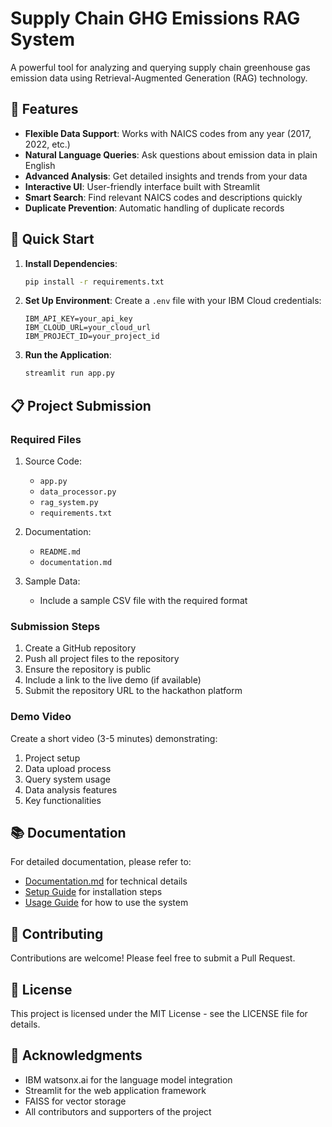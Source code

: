 # Supply Chain GHG Emissions RAG System

A powerful tool for analyzing and querying supply chain greenhouse gas emission data using Retrieval-Augmented Generation (RAG) technology.

## 🌟 Features

- **Flexible Data Support**: Works with NAICS codes from any year (2017, 2022, etc.)
- **Natural Language Queries**: Ask questions about emission data in plain English
- **Advanced Analysis**: Get detailed insights and trends from your data
- **Interactive UI**: User-friendly interface built with Streamlit
- **Smart Search**: Find relevant NAICS codes and descriptions quickly
- **Duplicate Prevention**: Automatic handling of duplicate records

## 🚀 Quick Start

1. **Install Dependencies**:
   ```bash
   pip install -r requirements.txt
   ```

2. **Set Up Environment**:
   Create a `.env` file with your IBM Cloud credentials:
   ```
   IBM_API_KEY=your_api_key
   IBM_CLOUD_URL=your_cloud_url
   IBM_PROJECT_ID=your_project_id
   ```

3. **Run the Application**:
   ```bash
   streamlit run app.py
   ```

## 📋 Project Submission

### Required Files
1. Source Code:
   - `app.py`
   - `data_processor.py`
   - `rag_system.py`
   - `requirements.txt`

2. Documentation:
   - `README.md`
   - `documentation.md`

3. Sample Data:
   - Include a sample CSV file with the required format

### Submission Steps
1. Create a GitHub repository
2. Push all project files to the repository
3. Ensure the repository is public
4. Include a link to the live demo (if available)
5. Submit the repository URL to the hackathon platform

### Demo Video
Create a short video (3-5 minutes) demonstrating:
1. Project setup
2. Data upload process
3. Query system usage
4. Data analysis features
5. Key functionalities

## 📚 Documentation

For detailed documentation, please refer to:
- [Documentation.md](documentation.md) for technical details
- [Setup Guide](documentation.md#setup-instructions) for installation steps
- [Usage Guide](documentation.md#usage-guide) for how to use the system

## 🤝 Contributing

Contributions are welcome! Please feel free to submit a Pull Request.

## 📝 License

This project is licensed under the MIT License - see the LICENSE file for details.

## 🙏 Acknowledgments

- IBM watsonx.ai for the language model integration
- Streamlit for the web application framework
- FAISS for vector storage
- All contributors and supporters of the project 